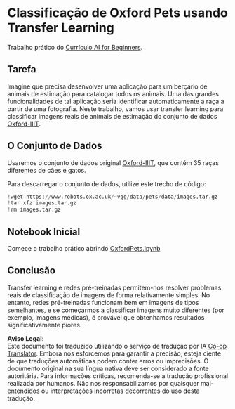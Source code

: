 <!--
CO_OP_TRANSLATOR_METADATA:
{
  "original_hash": "7765935c35fcee69b9fe2d0cfd6963e2",
  "translation_date": "2025-08-24T09:01:39+00:00",
  "source_file": "lessons/4-ComputerVision/08-TransferLearning/lab/README.md",
  "language_code": "pt"
}
-->
# Classificação de Oxford Pets usando Transfer Learning

Trabalho prático do [Currículo AI for Beginners](https://github.com/microsoft/ai-for-beginners).

## Tarefa

Imagine que precisa desenvolver uma aplicação para um berçário de animais de estimação para catalogar todos os animais. Uma das grandes funcionalidades de tal aplicação seria identificar automaticamente a raça a partir de uma fotografia. Neste trabalho, vamos usar transfer learning para classificar imagens reais de animais de estimação do conjunto de dados [Oxford-IIIT](https://www.robots.ox.ac.uk/~vgg/data/pets/).

## O Conjunto de Dados

Usaremos o conjunto de dados original [Oxford-IIIT](https://www.robots.ox.ac.uk/~vgg/data/pets/), que contém 35 raças diferentes de cães e gatos.

Para descarregar o conjunto de dados, utilize este trecho de código:

```python
!wget https://www.robots.ox.ac.uk/~vgg/data/pets/data/images.tar.gz
!tar xfz images.tar.gz
!rm images.tar.gz
```

## Notebook Inicial

Comece o trabalho prático abrindo [OxfordPets.ipynb](../../../../../../lessons/4-ComputerVision/08-TransferLearning/lab/OxfordPets.ipynb)

## Conclusão

Transfer learning e redes pré-treinadas permitem-nos resolver problemas reais de classificação de imagens de forma relativamente simples. No entanto, redes pré-treinadas funcionam bem em imagens de tipos semelhantes, e se começarmos a classificar imagens muito diferentes (por exemplo, imagens médicas), é provável que obtenhamos resultados significativamente piores.

**Aviso Legal**:  
Este documento foi traduzido utilizando o serviço de tradução por IA [Co-op Translator](https://github.com/Azure/co-op-translator). Embora nos esforcemos para garantir a precisão, esteja ciente de que traduções automáticas podem conter erros ou imprecisões. O documento original na sua língua nativa deve ser considerado a fonte autoritária. Para informações críticas, recomenda-se a tradução profissional realizada por humanos. Não nos responsabilizamos por quaisquer mal-entendidos ou interpretações incorretas decorrentes do uso desta tradução.